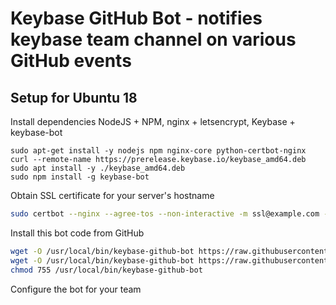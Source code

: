 # Keybase GitHub Bot - notifies keybase team channel on various GitHub events

## Setup for Ubuntu 18

Install dependencies NodeJS + NPM, nginx + letsencrypt, Keybase + keybase-bot
```base
sudo apt-get install -y nodejs npm nginx-core python-certbot-nginx
curl --remote-name https://prerelease.keybase.io/keybase_amd64.deb
sudo apt install -y ./keybase_amd64.deb
sudo npm install -g keybase-bot
```

Obtain SSL certificate for your server's hostname
```bash
sudo certbot --nginx --agree-tos --non-interactive -m ssl@example.com -d webhook.example.com
```

Install this bot code from GitHub
```bash
wget -O /usr/local/bin/keybase-github-bot https://raw.githubusercontent.com/wiz/keybase-github-bot/keybase-github-bot
wget -O /usr/local/bin/keybase-github-bot https://raw.githubusercontent.com/wiz/keybase-github-bot/keybase-github-bot
chmod 755 /usr/local/bin/keybase-github-bot
```

Configure the bot for your team
```bash

```

